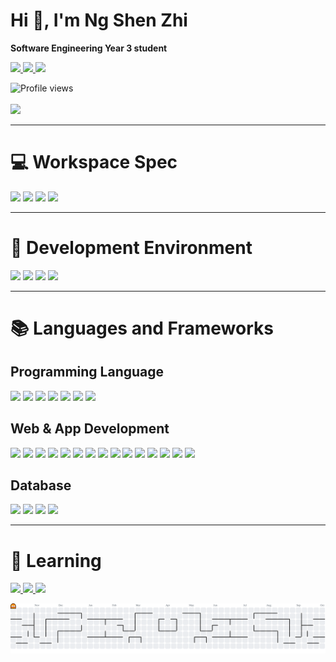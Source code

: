 <h1>Hi 👋, I'm Ng Shen Zhi</h1>   
<p><b>Software Engineering Year 3 student</b></p>
<p>
  <a href="https://ngshenzhi.vercel.app/" target="blank">
    <img src="https://img.shields.io/badge/NG SHEN ZHI-000000?style=for-the-badge&logo=About.me&logoColor=white" />
  </a>
  <a href="https://www.linkedin.com/in/ngshenzhi/" target="blank">
    <img src="https://img.shields.io/badge/ngshenzhi-%230077B5.svg?style=for-the-badge&logo=linkedin&logoColor=white" />
  </a>
  <a href="https://mail.google.com/mail/u/0/?fs=1&tf=cm&source=mailto&to=ngshenzhiwork@gmail.com" target="blank">
    <img src="https://img.shields.io/badge/ngshenzhiwork@gmail.com-D14836?style=for-the-badge&logo=gmail&logoColor=white" />
  </a>
</p>

<div>
  <img src="https://komarev.com/ghpvc/?username=ObsCure9277&style=for-the-badge" alt="Profile views"/>
</div>

<a href="https://github.com/anuraghazra/github-readme-stats">
  
</a>
<br/>
<a href="https://github.com/anuraghazra/convoychat">
   <img height="200" src="https://github-readme-stats.vercel.app/api/top-langs?username=ObsCure9277&layout=compact&langs_count=8&card_width=450&theme=radical&exclude_repo=TARUMT-RSW-2325" />
</a>

---
<h1>💻 Workspace Spec</h1>
<p>
  <img src="https://img.shields.io/badge/asus%20laptop-000000?style=for-the-badge&logo=asus&logoColor=white" />
  <img src="https://img.shields.io/badge/Intel%20Core_i5_12th-0071C5?style=for-the-badge&logo=intel&logoColor=white" />
  <img src="https://img.shields.io/badge/NVIDIA-RTX3050-76B900?style=for-the-badge&logo=nvidia&logoColor=white" />
  <img src="https://img.shields.io/badge/RAM-16GB-007DB8?style=for-the-badge&logo=&logoColor=white" />
</p>

---
<h1>🔨 Development Environment</h1>
<p>
  <img src="https://img.shields.io/badge/Visual_Studio_Code-0078D4?style=for-the-badge&logo=visual%20studio%20code&logoColor=white" />
  <img src="https://img.shields.io/badge/Visual_Studio-5C2D91?style=for-the-badge&logo=visual%20studio&logoColor=white" />
  <img src="https://img.shields.io/badge/Android_Studio-3DDC84?style=for-the-badge&logo=android-studio&logoColor=white" />
  <img src="https://img.shields.io/badge/windows%20terminal-4D4D4D?style=for-the-badge&logo=windows%20terminal&logoColor=white" />
  
</p>

---
<h1>📚 Languages and Frameworks</h1>
<h2>Programming Language</h2> 
<p>
  <img src="https://img.shields.io/badge/Dart-0175C2?style=for-the-badge&logo=dart&logoColor=white" />
  <img src="https://img.shields.io/badge/JavaScript-323330?style=for-the-badge&logo=javascript&logoColor=F7DF1E" />
  <img src="https://img.shields.io/badge/TypeScript-007ACC?style=for-the-badge&logo=typescript&logoColor=white" />
  <img src="https://img.shields.io/badge/java-%23ED8B00.svg?style=for-the-badge&logo=openjdk&logoColor=white" />
  <img src="https://img.shields.io/badge/python-3670A0?style=for-the-badge&logo=python&logoColor=ffdd54"/>
  <img src="https://img.shields.io/badge/C%2B%2B-00599C?style=for-the-badge&logo=c%2B%2B&logoColor=white" />
  <img src="https://img.shields.io/badge/C%23-5C2D91?style=for-the-badge&logo=csharp&logoColor=white"/>
</p>
<h2>Web & App Development</h2> 
<p>
  <img src="https://img.shields.io/badge/Amazon_Web_Services-FF9900?style=for-the-badge&logo=amazonwebservices&logoColor=white" />
  <img src="https://img.shields.io/badge/HTML5-E34F26?style=for-the-badge&logo=html5&logoColor=white" />
  <img src="https://img.shields.io/badge/CSS3-1572B6?style=for-the-badge&logo=css3&logoColor=white"/>
  <img src="https://img.shields.io/badge/Tailwind_CSS-38B2AC?style=for-the-badge&logo=tailwind-css&logoColor=white" />
  <img src="https://img.shields.io/badge/React-20232A?style=for-the-badge&logo=react&logoColor=61DAFB" />
  <img src="https://img.shields.io/badge/next%20js-000000?style=for-the-badge&logo=nextdotjs&logoColor=white" />
  <img src="https://img.shields.io/badge/ThreeJs-black?style=for-the-badge&logo=three.js&logoColor=white" />
  <img src="https://img.shields.io/badge/d3%20js-F9A03C?style=for-the-badge&logo=d3.js&logoColor=white" />
  <img src="https://img.shields.io/badge/Flutter-02569B?style=for-the-badge&logo=flutter&logoColor=white" />
  <img src="https://img.shields.io/badge/npm-CB3837?style=for-the-badge&logo=npm&logoColor=white" />
  <img src="https://img.shields.io/badge/GIT-E44C30?style=for-the-badge&logo=git&logoColor=white" />
  <img src="https://img.shields.io/badge/Vercel-000000?style=for-the-badge&logo=vercel&logoColor=white" />
  <img src="https://img.shields.io/badge/Netlify-00C7B7?style=for-the-badge&logo=netlify&logoColor=white" />
  <img src="https://img.shields.io/badge/Canva-%2300C4CC.svg?&style=for-the-badge&logo=Canva&logoColor=white" />
  <img src="https://img.shields.io/badge/Figma-F24E1E?style=for-the-badge&logo=figma&logoColor=white" />
</p>
<h2>Database</h2>
<p>
  <img src="https://img.shields.io/badge/MySQL-005C84?style=for-the-badge&logo=mysql&logoColor=white" />
  <img src="https://img.shields.io/badge/firebase-ffca28?style=for-the-badge&logo=firebase&logoColor=black" />
  <img src="https://img.shields.io/badge/Cloudinary-3448C5?style=for-the-badge&logo=Cloudinary&logoColor=white" />
  <img src="https://img.shields.io/badge/Supabase-000000?style=for-the-badge&logo=supabase&logoColor=34B278" />
</p>

---
<h1>📖 Learning</h1>
<p>
  <a href="https://www.freecodecamp.org/obscure1227" target="blank">
    <img src="https://img.shields.io/badge/freecodecamp-27273D?style=for-the-badge&logo=freecodecamp&logoColor=white" />
  </a>
  <a href="https://www.credly.com/users/ngshenzhi/badges#credly" target="blank">
    <img src="https://img.shields.io/badge/Credly-FF6B00?style=for-the-badge&logo=credly&logoColor=white" />
  </a>
  <a href="https://codepen.io/Ng-Shen-Zhi" target="blank">
    <img src="https://img.shields.io/badge/Codepen-000000?style=for-the-badge&logo=codepen&logoColor=white" />
  </a>
</p>

<picture>
  <source media="(prefers-color-scheme: dark)" srcset="https://raw.githubusercontent.com/ObsCure9277/ObsCure9277/output/pacman-contribution-graph-dark.svg">
  <img alt="pacman contribution graph" src="https://raw.githubusercontent.com/ObsCure9277/ObsCure9277/output/pacman-contribution-graph.svg">
</picture>

###


